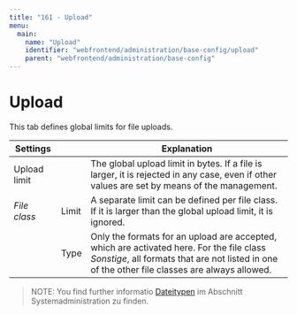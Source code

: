 ```yaml
---
title: "161 - Upload"
menu:
  main:
    name: "Upload"
    identifier: "webfrontend/administration/base-config/upload"
    parent: "webfrontend/administration/base-config"
---
```

# Upload

This tab defines global limits for file uploads.

| Settings | | Explanation |
| ------ |---| -------- |
| Upload limit | | The global upload limit in bytes. If a file is larger, it is rejected in any case, even if other values ​​are set by means of the management. |
| _File class_ | Limit | A separate limit can be defined per file class. If it is larger than the global upload limit, it is ignored. |
| | Type | Only the formats for an upload are accepted, which are activated here. For the file class _Sonstige_, all formats that are not listed in one of the other file classes are always allowed. |

> NOTE: You find further informatio  [Dateitypen](../../../../sysadmin/eas/filetypes) im Abschnitt Systemadministration zu finden.



